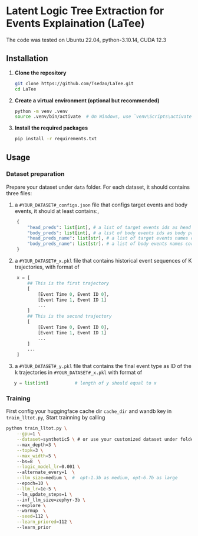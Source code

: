 # Latent Logic Tree Extraction for Events Explaination (LaTee)

The code was tested on Ubuntu 22.04, python-3.10.14, CUDA 12.3
## Installation

1. **Clone the repository**
    ```bash
    git clone https://github.com/Tsedao/LaTee.git
    cd LaTee
    ```

2. **Create a virtual environment (optional but recommended)**
    ```bash
    python -m venv .venv
    source .venv/bin/activate  # On Windows, use `venv\Scripts\activate`
    ```

3. **Install the required packages**
    ```bash
    pip install -r requirements.txt
    ```

## Usage

### Dataset preparation
Prepare your dataset under `data` folder. For each dataset, it should contains three files:
1. a `#YOUR_DATASET#_configs.json` file that configs target events and body events, it should at least contains:,
```py
    {
        "head_preds": list[int], # a list of target events ids as head predicates 
        "body_preds": list[int], # a list of body events ids as body predicates, we do not predict them 
        "head_preds_name": list[str], # a list of target events names corresponding to head_preds 
        "body_preds_name": list[str]. # a list of body events names corresponding to body_preds
    }
```
2. a `#YOUR_DATASET#_x.pkl` file that contains historical event sequences of K trajectories, with format of
```py
    x = [
        ## This is the first trajectory
        [
            [Event Time 0, Event ID 0],
            [Event Time 1, Event ID 1]
            ...
        ]
        ## This is the second trajectory
        [
            [Event Time 0, Event ID 0],
            [Event Time 1, Event ID 1]
            ...
        ]
        ...
    ]
```
3. a `#YOUR_DATASET#_y.pkl` file that contains the final event type as ID of the k trajectories in `#YOUR_DATASET#_x.pkl` with format of
```py
   y = list[int]          # length of y should equal to x
```

### Training

First config your huggingface cache dir `cache_dir` and wandb key in `train_lltot.py`,
Start trainning by calling
```bash
python train_lltot.py \
    --gpu=1 \
    --dataset=synthetic5 \ # or use your customized dataset under folder data/
    --max_depth=3 \
    --topk=3 \
    --max_width=5 \ 
    --bs=8  \
    --logic_model_lr=0.001 \ 
    --alternate_every=1  \
    --llm_size=medium \  #  opt-1.3b as medium, opt-6.7b as large 
    --epoch=10 \
    --llm_lr=1e-5 \ 
    --lm_update_steps=1 \ 
    --inf_llm_size=zephyr-3b \ 
    --explore \ 
    --warmup  \
    --seed=112 \
    --learn_priored=112 \ 
    --learn_prior
``` 
